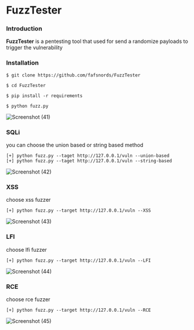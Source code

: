 # FuzzTester
### Introduction
**FuzzTester** is a pentesting tool that used for send a randomize payloads to trigger the vulnerability
### Installation
```
$ git clone https://github.com/fafsnords/FuzzTester

$ cd FuzzTester

$ pip install -r requirements

$ python fuzz.py
```
![Screenshot (41)](https://user-images.githubusercontent.com/100557534/172836079-eb08ec1d-20df-4b3d-9aed-451978549be7.png)
### SQLi
you can choose the union based or string based method
```
[+] python fuzz.py --taget http://127.0.0.1/vuln --union-based
[+] python fuzz.py --taget http://127.0.0.1/vuln --string-based
```
![Screenshot (42)](https://user-images.githubusercontent.com/100557534/172829245-b23980d9-95d7-411c-89c4-58c3ac0b2390.png)
### XSS
choose xss fuzzer
```
[+] python fuzz.py --target http://127.0.0.1/vuln --XSS
```
![Screenshot (43)](https://user-images.githubusercontent.com/100557534/172829567-9fa09907-2e4f-474a-82d9-2c39a31e9c06.png)
### LFI
choose lfi fuzzer
```
[+] python fuzz.py --target http://127.0.0.1/vuln --LFI
```
![Screenshot (44)](https://user-images.githubusercontent.com/100557534/172840484-2d251a6f-75f2-49d3-b727-18e44765ba58.png)
### RCE
choose rce fuzzer
```
[+] python fuzz.py --target http://127.0.0.1/vuln --RCE
```
![Screenshot (45)](https://user-images.githubusercontent.com/100557534/172838131-72313c91-1cc5-45c1-862a-a2596c7c3b62.png)
